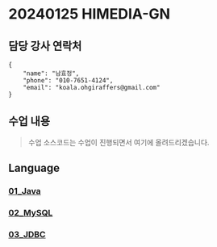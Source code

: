 # 20240125 HIMEDIA-GN 
## 담당 강사 연락처
```
{
    "name": "남효정",
    "phone": "010-7651-4124",
    "email": "koala.ohgiraffers@gmail.com"
}
```
## 수업 내용
> 수업 소스코드는 수업이 진행되면서 여기에 올려드리겠습니다.

## Language
### [01_Java](https://github.com/20240125-himedia/01_java)
### [02_MySQL](https://github.com/20240125-himedia/02_MySQL)
### [03_JDBC](https://github.com/20240125-himedia/03_jdbc)
